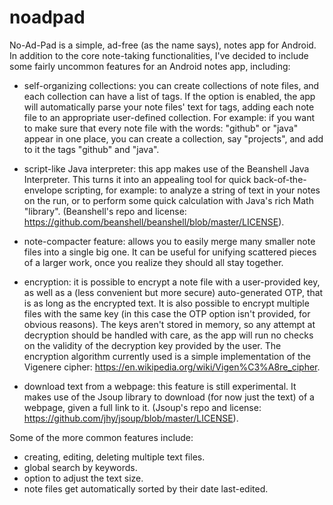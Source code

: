 # noadpad
No-Ad-Pad is a simple, ad-free (as the name says), notes app for Android. In addition to the core note-taking functionalities, 
I've decided to include some fairly uncommon features for an Android notes app, including:

- self-organizing collections: you can create collections of note files, and each collection can have a list of tags.
 If the option is enabled, the app will automatically parse your note files' text for tags, adding each note 
 file to an appropriate user-defined collection. For example: if you want to make sure that every note file 
 with the words: "github" or "java" appear in one place, you can create a collection, say "projects", and add to it the tags 
 "github" and "java".
 
- script-like Java interpreter: this app makes use of the Beanshell Java Interpreter. This turns 
it into an appealing tool for quick back-of-the-envelope scripting, for example: 
to analyze a string of text in your notes  on the run, or to perform some quick 
calculation with Java's rich Math "library". (Beanshell's repo and license: https://github.com/beanshell/beanshell/blob/master/LICENSE).

- note-compacter feature: allows you to easily merge many smaller note files into a single big one. It can be useful
for unifying scattered pieces of a larger work, once you realize they should all stay together.

- encryption: it is possible to encrypt a note file with a user-provided key, as well as a (less convenient but more secure) auto-generated OTP, that is as long 
as the encrypted text. It is also possible to encrypt multiple files with the same key (in this case the OTP option isn't provided, for obvious reasons). The keys aren't stored in memory, so any attempt at decryption should be handled with care, as the app will run no checks on the validity of the decryption key provided
by the user. The encryption algorithm currently used is a simple implementation of the Vigenere cipher: https://en.wikipedia.org/wiki/Vigen%C3%A8re_cipher.

- download text from a webpage: this feature is still experimental. It makes use of the Jsoup library to
download (for now just the text) of a webpage, given a full link to it. (Jsoup's repo and license: https://github.com/jhy/jsoup/blob/master/LICENSE).


Some of the more common features include:

- creating, editing, deleting multiple text files.
- global search by keywords.
- option to adjust the text size.
- note files get automatically sorted by their date last-edited.


